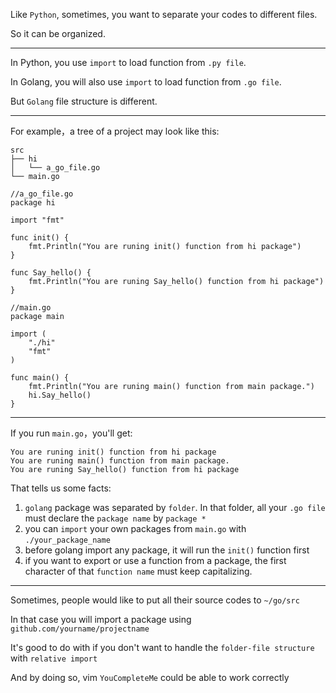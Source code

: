 Like `Python`, sometimes, you want to separate your codes to different files.

So it can be organized.

___

In Python, you use `import` to load function from `.py file`. 

In Golang, you will also use `import` to load function from `.go file`.

But `Golang` file structure is different.

___

For example，a tree of a project may look like this:

```
src
├── hi
│   └── a_go_file.go
└── main.go
```

```
//a_go_file.go
package hi

import "fmt"

func init() {
    fmt.Println("You are runing init() function from hi package")
}

func Say_hello() {
    fmt.Println("You are runing Say_hello() function from hi package")
}
```

```
//main.go
package main

import (
    "./hi"
    "fmt"
)

func main() {
    fmt.Println("You are runing main() function from main package.")
    hi.Say_hello()
}
```

___

If you run `main.go`，you'll get:

```
You are runing init() function from hi package
You are runing main() function from main package.
You are runing Say_hello() function from hi package
```

That tells us some facts:

1. `golang` package was separated by `folder`. In that folder, all your `.go file` must declare the `package name` by `package *`
2. you can `import` your own packages from `main.go` with `./your_package_name`
3. before golang import any package, it will run the `init()` function first
4. if you want to export or use a function from a package, the first character of that `function name` must keep capitalizing.

___

Sometimes, people would like to put all their source codes to `~/go/src`

In that case you will import a package using `github.com/yourname/projectname`

It's good to do with if you don't want to handle the `folder-file structure` with `relative import`

And by doing so, vim `YouCompleteMe` could be able to work correctly